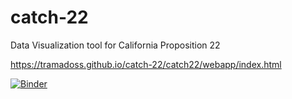 # catch-22
Data Visualization tool for California Proposition 22

https://tramadoss.github.io/catch-22/catch22/webapp/index.html

[![Binder](https://mybinder.org/badge_logo.svg)](https://mybinder.org/v2/gh/tramadoss/catch-22/blob/master/data/data-processor.ipynb/master)
